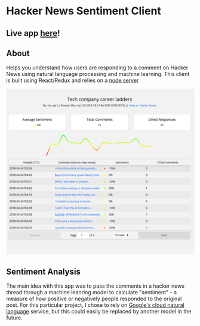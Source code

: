 # Hacker News Sentiment Client

## Live app [here](https://www.dabbl.io/)!

## About
Helps you understand how users are responding to a comment on Hacker News using natural language processing and machine learning. This client is built using React/Redux and relies on a [node server](https://github.com/ostegm/hn-sentiment-server)

![The app](screenshot.png)

## Sentiment Analysis

The main idea with this app was to pass the comments in a hacker news thread through a machine leanring model to calculate "sentiment" - a measure of how positive or negatively people responded to the original post. For this particular project, I chose to rely on [Google's cloud natural language](https://cloud.google.com/natural-language/) service, but this could easily be replaced by another model in the future.

